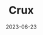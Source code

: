 ---
title: "Crux"
cc-type: constellation
borders:
  - Centaurus
  - Musca
date: 2023-06-23
hashtag: crux
subdivision-of:
  - southern celestial hemisphere
tags:
  - Constellation
---